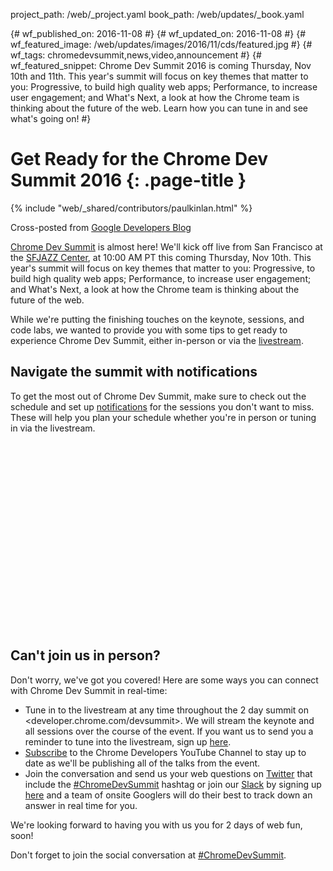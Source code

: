 project_path: /web/_project.yaml book_path: /web/updates/_book.yaml

{# wf_published_on: 2016-11-08 #} {# wf_updated_on: 2016-11-08 #} {# wf_featured_image: /web/updates/images/2016/11/cds/featured.jpg #} {# wf_tags: chromedevsummit,news,video,announcement #} {# wf_featured_snippet: Chrome Dev Summit 2016 is coming Thursday, Nov 10th and 11th. This year's summit will focus on key themes that matter to you: Progressive, to build high quality web apps; Performance, to increase user engagement; and What's Next, a look at how the Chrome team is thinking about the future of the web. Learn how you can tune in and see what's going on! #}

# Get Ready for the Chrome Dev Summit 2016 {: .page-title }

{% include "web/_shared/contributors/paulkinlan.html" %}

<aside class="note">
  Cross-posted from <a href="https://developers.googleblog.com/2016/11/get-ready-for-the-chrome-dev-summit-2016.html">Google Developers Blog</a>
</aside>

[Chrome Dev Summit](https://developer.chrome.com/devsummit/?utm_campaign=chrome_discussion_devsummitwelcome_110716&utm_source=gdev&utm_medium=plus) is almost here! We'll kick off live from San Francisco at the [SFJAZZ Center](https://www.google.com/maps/place/SFJAZZ+Center/@37.7762655,-122.4235699,17z), at 10:00 AM PT this coming Thursday, Nov 10th. This year's summit will focus on key themes that matter to you: Progressive, to build high quality web apps; Performance, to increase user engagement; and What's Next, a look at how the Chrome team is thinking about the future of the web.

While we're putting the finishing touches on the keynote, sessions, and code labs, we wanted to provide you with some tips to get ready to experience Chrome Dev Summit, either in-person or via the [livestream](https://developer.chrome.com/devsummit?utm_campaign=chrome_discussion_devsummitwelcome_110716&utm_source=gdev&utm_medium=plus/).

## Navigate the summit with notifications

To get the most out of Chrome Dev Summit, make sure to check out the schedule and set up [notifications](https://developer.chrome.com/devsummit/schedule?utm_campaign=chrome_discussion_devsummitwelcome_110716&utm_source=gdev&utm_medium=plus#notifications) for the sessions you don't want to miss. These will help you plan your schedule whether you're in person or tuning in via the livestream.

<div class="video-wrapper-full-width">
  <iframe class="devsite-embedded-youtube-video" data-video-id="1ovVrj69L5w"
          data-autoplay="1" data-autohide="1" data-showinfo="0" frameborder="0"
          data-loop="1" allowfullscreen>
  </iframe>
</div>

<div class="clearfix"></div>

<div class="video-wrapper-full-width">
  <iframe class="devsite-embedded-youtube-video" data-video-id="Xjc64Iv0Yks"
          data-autoplay="1" data-autohide="1" data-showinfo="0" frameborder="0"
          data-loop="1" allowfullscreen>
  </iframe>
</div>

## Can't join us in person?

Don't worry, we've got you covered! Here are some ways you can connect with Chrome Dev Summit in real-time:

* Tune in to the livestream at any time throughout the 2 day summit on <developer.chrome.com/devsummit>. We will stream the keynote and all sessions over the course of the event. If you want us to send you a reminder to tune into the livestream, sign up [here](https://services.google.com/fb/forms/cds2016/).
* [Subscribe](https://www.youtube.com/user/ChromeDevelopers?sub_confirmation=1) to the Chrome Developers YouTube Channel to stay up to date as we'll be publishing all of the talks from the event.
* Join the conversation and send us your web questions on [Twitter](https://twitter.com/ChromiumDev) that include the [#ChromeDevSummit](https://twitter.com/search?q=%23ChromeDevSummit) hashtag or join our [Slack](https://chromiumdev.slack.com/) by signing up [here](https://join.slack.com/t/chromiumdev/shared_invite/enQtMzM3NjYwNjI0MDM4LTk2NjEyYTIxODk1MDYxMmNjNWYzMGMxZGVhMDNhY2I1ZjBhMjdlYTg0MTg4ZGE0OTQ0ZmYwNTRiMGJlYzVjOTE) and a team of onsite Googlers will do their best to track down an answer in real time for you.

We're looking forward to having you with us you for 2 days of web fun, soon!

Don't forget to join the social conversation at [#ChromeDevSummit](https://twitter.com/search?q=%23ChromeDevSummit).
